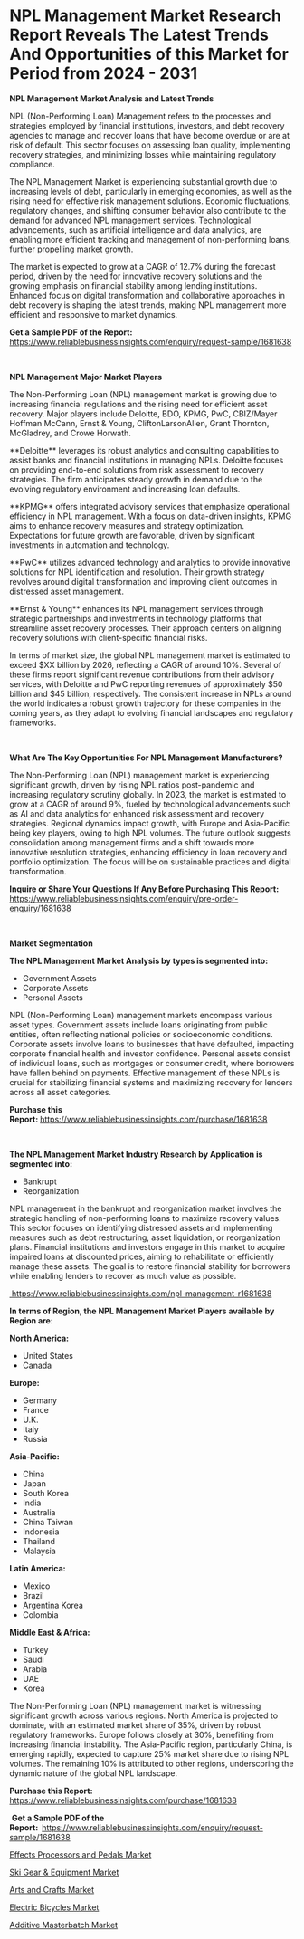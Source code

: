 <p><h1>NPL Management Market Research Report Reveals The Latest Trends And Opportunities of this Market for Period from 2024 - 2031</h1></p><p><strong>NPL Management Market Analysis and Latest Trends</strong></p>
<p><p>NPL (Non-Performing Loan) Management refers to the processes and strategies employed by financial institutions, investors, and debt recovery agencies to manage and recover loans that have become overdue or are at risk of default. This sector focuses on assessing loan quality, implementing recovery strategies, and minimizing losses while maintaining regulatory compliance. </p><p>The NPL Management Market is experiencing substantial growth due to increasing levels of debt, particularly in emerging economies, as well as the rising need for effective risk management solutions. Economic fluctuations, regulatory changes, and shifting consumer behavior also contribute to the demand for advanced NPL management services. Technological advancements, such as artificial intelligence and data analytics, are enabling more efficient tracking and management of non-performing loans, further propelling market growth. </p><p>The market is expected to grow at a CAGR of 12.7% during the forecast period, driven by the need for innovative recovery solutions and the growing emphasis on financial stability among lending institutions. Enhanced focus on digital transformation and collaborative approaches in debt recovery is shaping the latest trends, making NPL management more efficient and responsive to market dynamics.</p></p>
<p><strong>Get a Sample PDF of the Report:&nbsp;</strong> <a href="https://www.reliablebusinessinsights.com/enquiry/request-sample/1681638?utm_campaign=1877&utm_medium=2&utm_source=Github&utm_content=ia&utm_term=11122024&utm_id=npl-management">https://www.reliablebusinessinsights.com/enquiry/request-sample/1681638</a></p>
<p>&nbsp;</p>
<p><strong>NPL Management Major Market Players</strong></p>
<p><p>The Non-Performing Loan (NPL) management market is growing due to increasing financial regulations and the rising need for efficient asset recovery. Major players include Deloitte, BDO, KPMG, PwC, CBIZ/Mayer Hoffman McCann, Ernst & Young, CliftonLarsonAllen, Grant Thornton, McGladrey, and Crowe Horwath.</p><p>**Deloitte** leverages its robust analytics and consulting capabilities to assist banks and financial institutions in managing NPLs. Deloitte focuses on providing end-to-end solutions from risk assessment to recovery strategies. The firm anticipates steady growth in demand due to the evolving regulatory environment and increasing loan defaults.</p><p>**KPMG** offers integrated advisory services that emphasize operational efficiency in NPL management. With a focus on data-driven insights, KPMG aims to enhance recovery measures and strategy optimization. Expectations for future growth are favorable, driven by significant investments in automation and technology.</p><p>**PwC** utilizes advanced technology and analytics to provide innovative solutions for NPL identification and resolution. Their growth strategy revolves around digital transformation and improving client outcomes in distressed asset management.</p><p>**Ernst & Young** enhances its NPL management services through strategic partnerships and investments in technology platforms that streamline asset recovery processes. Their approach centers on aligning recovery solutions with client-specific financial risks.</p><p>In terms of market size, the global NPL management market is estimated to exceed $XX billion by 2026, reflecting a CAGR of around 10%. Several of these firms report significant revenue contributions from their advisory services, with Deloitte and PwC reporting revenues of approximately $50 billion and $45 billion, respectively. The consistent increase in NPLs around the world indicates a robust growth trajectory for these companies in the coming years, as they adapt to evolving financial landscapes and regulatory frameworks.</p></p>
<p>&nbsp;</p>
<p><strong>What Are The Key Opportunities For NPL Management Manufacturers?</strong></p>
<p><p>The Non-Performing Loan (NPL) management market is experiencing significant growth, driven by rising NPL ratios post-pandemic and increasing regulatory scrutiny globally. In 2023, the market is estimated to grow at a CAGR of around 9%, fueled by technological advancements such as AI and data analytics for enhanced risk assessment and recovery strategies. Regional dynamics impact growth, with Europe and Asia-Pacific being key players, owing to high NPL volumes. The future outlook suggests consolidation among management firms and a shift towards more innovative resolution strategies, enhancing efficiency in loan recovery and portfolio optimization. The focus will be on sustainable practices and digital transformation.</p></p>
<p><strong>Inquire or Share Your Questions If Any Before Purchasing This Report:</strong> <a href="https://www.reliablebusinessinsights.com/enquiry/pre-order-enquiry/1681638?utm_campaign=1877&utm_medium=2&utm_source=Github&utm_content=ia&utm_term=11122024&utm_id=npl-management">https://www.reliablebusinessinsights.com/enquiry/pre-order-enquiry/1681638</a></p>
<p>&nbsp;</p>
<p><strong>Market Segmentation</strong></p>
<p><strong>The NPL Management Market Analysis by types is segmented into:</strong></p>
<p><ul><li>Government Assets</li><li>Corporate Assets</li><li>Personal Assets</li></ul></p>
<p><p>NPL (Non-Performing Loan) management markets encompass various asset types. Government assets include loans originating from public entities, often reflecting national policies or socioeconomic conditions. Corporate assets involve loans to businesses that have defaulted, impacting corporate financial health and investor confidence. Personal assets consist of individual loans, such as mortgages or consumer credit, where borrowers have fallen behind on payments. Effective management of these NPLs is crucial for stabilizing financial systems and maximizing recovery for lenders across all asset categories.</p></p>
<p><strong>Purchase this Report:&nbsp;</strong><a href="https://www.reliablebusinessinsights.com/purchase/1681638?utm_campaign=1877&utm_medium=2&utm_source=Github&utm_content=ia&utm_term=11122024&utm_id=npl-management">https://www.reliablebusinessinsights.com/purchase/1681638</a></p>
<p>&nbsp;</p>
<p><strong>The NPL Management Market Industry Research by Application is segmented into:</strong></p>
<p><ul><li>Bankrupt</li><li>Reorganization</li></ul></p>
<p><p>NPL management in the bankrupt and reorganization market involves the strategic handling of non-performing loans to maximize recovery values. This sector focuses on identifying distressed assets and implementing measures such as debt restructuring, asset liquidation, or reorganization plans. Financial institutions and investors engage in this market to acquire impaired loans at discounted prices, aiming to rehabilitate or efficiently manage these assets. The goal is to restore financial stability for borrowers while enabling lenders to recover as much value as possible.</p></p>
<p><a href="https://www.reliablebusinessinsights.com/npl-management-r1681638?utm_campaign=1877&utm_medium=2&utm_source=Github&utm_content=ia&utm_term=11122024&utm_id=npl-management">&nbsp;https://www.reliablebusinessinsights.com/npl-management-r1681638</a></p>
<p><strong>In terms of Region, the NPL Management Market Players available by Region are:</strong></p>
<p>
    <p> <strong> North America: </strong>
        <ul>
            <li>United States</li>
            <li>Canada</li>
        </ul>
        </p> 
    <p> <strong> Europe: </strong>
        <ul>
            <li>Germany</li>
            <li>France</li>
            <li>U.K.</li>
            <li>Italy</li>
            <li>Russia</li>
        </ul>
        </p> 
    <p> <strong> Asia-Pacific: </strong>
        <ul>
            <li>China</li>
            <li>Japan</li>
            <li>South Korea</li>
            <li>India</li>
            <li>Australia</li>
            <li>China Taiwan</li>
            <li>Indonesia</li>
            <li>Thailand</li>
            <li>Malaysia</li>
        </ul>
        </p> 
    <p> <strong> Latin America: </strong>
        <ul>
            <li>Mexico</li>
            <li>Brazil</li>
            <li>Argentina Korea</li>
            <li>Colombia</li>
        </ul>
        </p> 
    <p> <strong> Middle East & Africa: </strong>
        <ul>
            <li>Turkey</li>
            <li>Saudi</li>
            <li>Arabia</li>
            <li>UAE</li>
            <li>Korea</li>
        </ul>
    </p>
    </p>
<p><p>The Non-Performing Loan (NPL) management market is witnessing significant growth across various regions. North America is projected to dominate, with an estimated market share of 35%, driven by robust regulatory frameworks. Europe follows closely at 30%, benefiting from increasing financial instability. The Asia-Pacific region, particularly China, is emerging rapidly, expected to capture 25% market share due to rising NPL volumes. The remaining 10% is attributed to other regions, underscoring the dynamic nature of the global NPL landscape.</p></p>
<p><strong>Purchase this Report: </strong><a href="https://www.reliablebusinessinsights.com/purchase/1681638?utm_campaign=1877&utm_medium=2&utm_source=Github&utm_content=ia&utm_term=11122024&utm_id=npl-management">https://www.reliablebusinessinsights.com/purchase/1681638</a></p>
<p>&nbsp;<strong>Get a Sample PDF of the Report:&nbsp;&nbsp;</strong><a href="https://www.reliablebusinessinsights.com/enquiry/request-sample/1681638?utm_campaign=1877&utm_medium=2&utm_source=Github&utm_content=ia&utm_term=11122024&utm_id=npl-management">https://www.reliablebusinessinsights.com/enquiry/request-sample/1681638</a></p>
<p><strong></strong></p>
<p><p><a href="https://www.linkedin.com/pulse/evaluating-impact-latest-trends-effects-processors-pedals-l3xzf?utm_campaign=1877&utm_medium=2&utm_source=Github&utm_content=ia&utm_term=11122024&utm_id=npl-management">Effects Processors and Pedals Market</a></p><p><a href="https://www.linkedin.com/pulse/ski-gear-equipmentmarket-size-trends-growth-rate-138-cagr-3s9cf?utm_campaign=1877&utm_medium=2&utm_source=Github&utm_content=ia&utm_term=11122024&utm_id=npl-management">Ski Gear & Equipment Market</a></p><p><a href="https://www.linkedin.com/pulse/arts-crafts-ecosystem-mapping-innovation-value-chains-2024-2031-h5jkf?utm_campaign=1877&utm_medium=2&utm_source=Github&utm_content=ia&utm_term=11122024&utm_id=npl-management">Arts and Crafts Market</a></p><p><a href="https://www.linkedin.com/pulse/insights-electric-bicycles-market-analysis-growth-factors-0ttvf?utm_campaign=1877&utm_medium=2&utm_source=Github&utm_content=ia&utm_term=11122024&utm_id=npl-management">Electric Bicycles Market</a></p><p><a href="https://www.linkedin.com/pulse/rev-athenaur-okk4f?utm_campaign=1877&utm_medium=2&utm_source=Github&utm_content=ia&utm_term=11122024&utm_id=npl-management">Additive Masterbatch Market</a></p></p>